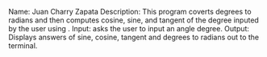 Name: Juan Charry Zapata
Description: This program coverts degrees to radians and then computes
cosine, sine, and tangent of the degree inputed by the user using <cmath>.
Input: asks the user to input an angle degree.
Output: Displays answers of sine, cosine, tangent and degrees to radians out to the terminal.
